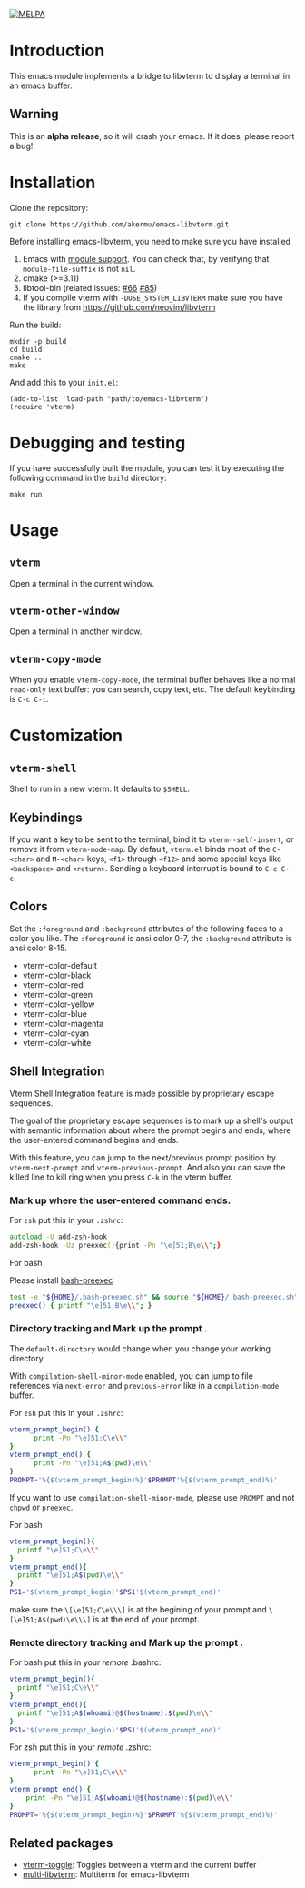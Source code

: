 [![MELPA](https://melpa.org/packages/vterm-badge.svg)](https://melpa.org/#/vterm)

# Introduction

This emacs module implements a bridge to libvterm to display a terminal in an
emacs buffer.

## Warning

This is an **alpha release**, so it will crash your emacs. If it does, please
report a bug!

# Installation

Clone the repository:

```
git clone https://github.com/akermu/emacs-libvterm.git
```

Before installing emacs-libvterm, you need to make sure you have
installed
 1. Emacs with [module
    support](https://www.gnu.org/software/emacs/manual/html_node/elisp/Dynamic-Modules.html).
    You can check that, by verifying that `module-file-suffix` is not `nil`.
 2. cmake (>=3.11)
 3. libtool-bin (related issues: [#66](https://github.com/akermu/emacs-libvterm/issues/66) [#85](https://github.com/akermu/emacs-libvterm/issues/85#issuecomment-491845136))
 4. If you compile vterm with `-DUSE_SYSTEM_LIBVTERM` make sure you have the
    library from https://github.com/neovim/libvterm

Run the build:

```
mkdir -p build
cd build
cmake ..
make
```

And add this to your `init.el`:

``` elisp
(add-to-list 'load-path "path/to/emacs-libvterm")
(require 'vterm)
```

# Debugging and testing

If you have successfully built the module, you can test it by executing the
following command in the `build` directory:

```
make run
```

# Usage

## `vterm`

Open a terminal in the current window.

## `vterm-other-window`

Open a terminal in another window.

## `vterm-copy-mode`

When you enable `vterm-copy-mode`, the terminal buffer behaves like a normal
`read-only` text buffer: you can search, copy text, etc. The default keybinding
is `C-c C-t`.

# Customization

## `vterm-shell`

Shell to run in a new vterm. It defaults to `$SHELL`.

## Keybindings

If you want a key to be sent to the terminal, bind it to `vterm--self-insert`,
or remove it from `vterm-mode-map`. By default, `vterm.el` binds most of the
`C-<char>` and `M-<char>` keys, `<f1>` through `<f12>` and some special keys
like `<backspace>` and `<return>`. Sending a keyboard interrupt is bound to `C-c
C-c`.

## Colors

Set the `:foreground` and `:background` attributes of the following faces to a
color you like. The `:foreground` is ansi color 0-7, the `:background` attribute
is ansi color 8-15.

- vterm-color-default
- vterm-color-black
- vterm-color-red
- vterm-color-green
- vterm-color-yellow
- vterm-color-blue
- vterm-color-magenta
- vterm-color-cyan
- vterm-color-white
## Shell Integration
Vterm Shell Integration feature is made possible by proprietary escape sequences.

The goal of the proprietary escape sequences is to mark up a shell's output
with semantic information about where the prompt begins and ends, where
the user-entered command begins and ends.

With this feature, you can jump to the next/previous prompt position  by
`vterm-next-prompt` and `vterm-previous-prompt`.
And also you can save the killed line to kill ring when you press `C-k` in the vterm buffer.

### Mark up where the user-entered command ends.

For `zsh` put this in your `.zshrc`:
```zsh
autoload -U add-zsh-hook
add-zsh-hook -Uz preexec(){print -Pn "\e]51;B\e\\";}
```

For bash

Please install  [bash-preexec](https://github.com/rcaloras/bash-preexec) 
```bash
test -e "${HOME}/.bash-preexec.sh" && source "${HOME}/.bash-preexec.sh"
preexec() { printf "\e]51;B\e\\"; }

```

### Directory tracking and Mark up the prompt .

The `default-directory` would change when you change your working directory.

With `compilation-shell-minor-mode` enabled, you can jump to file references
via `next-error` and `previous-error` like in a `compilation-mode` buffer.



For `zsh` put this in your `.zshrc`:

```zsh
vterm_prompt_begin() {
      print -Pn "\e]51;C\e\\"
}
vterm_prompt_end() {
      print -Pn "\e]51;A$(pwd)\e\\"
}
PROMPT='%{$(vterm_prompt_begin)%}'$PROMPT'%{$(vterm_prompt_end)%}'

```

If you want to use `compilation-shell-minor-mode`, please use `PROMPT` and not `chpwd` or `preexec`.

For bash 

```bash
vterm_prompt_begin(){
  printf "\e]51;C\e\\"
}
vterm_prompt_end(){
  printf "\e]51;A$(pwd)\e\\"
}
PS1='$(vterm_prompt_begin)'$PS1'$(vterm_prompt_end)'
```
make sure the `\[\e]51;C\e\\\]`  is at the begining of your prompt and
`\[\e]51;A$(pwd)\e\\\]` is at the end of your prompt.

### Remote directory tracking and Mark up the prompt .

For bash put this in your *remote* .bashrc:
```bash
vterm_prompt_begin(){
  printf "\e]51;C\e\\"
}
vterm_prompt_end(){
  printf "\e]51;A$(whoami)@$(hostname):$(pwd)\e\\"
}
PS1='$(vterm_prompt_begin)'$PS1'$(vterm_prompt_end)'
```

For zsh put this in your *remote* .zshrc:
```zsh
vterm_prompt_begin() {
      print -Pn "\e]51;C\e\\"
}
vterm_prompt_end() {
    print -Pn "\e]51;A$(whoami)@$(hostname):$(pwd)\e\\"
}
PROMPT='%{$(vterm_prompt_begin)%}'$PROMPT'%{$(vterm_prompt_end)%}'

```

## Related packages

- [vterm-toggle](https://github.com/jixiuf/vterm-toggle): Toggles between a vterm and the current buffer
- [multi-libvterm](https://github.com/suonlight/multi-libvterm): Multiterm for emacs-libvterm

